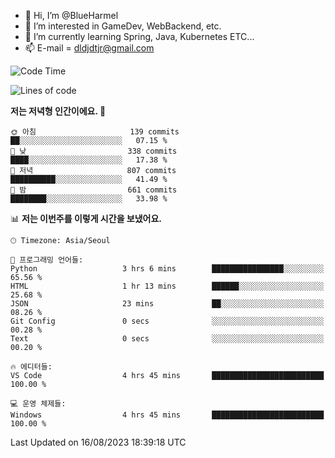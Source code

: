 - 👋 Hi, I’m @BlueHarmel
- 👀 I’m interested in GameDev, WebBackend, etc.
- 🌱 I’m currently learning Spring, Java, Kubernetes ETC...
- 📫 E-mail = dldjdtjr@gmail.com
  <!--START_SECTION:waka-->
![Code Time](http://img.shields.io/badge/Code%20Time-271%20hrs%2030%20mins-blue)

![Lines of code](https://img.shields.io/badge/%EC%A0%80%EB%8A%94%20%EC%97%AC%ED%83%9C%EA%B9%8C%EC%A7%80%20-38.5%20million%20%EC%A4%84%EC%9D%98%20%EC%BD%94%EB%93%9C%EB%A5%BC%20%EC%9E%91%EC%84%B1%ED%96%88%EC%96%B4%EC%9A%94.-blue)

**저는 저녁형 인간이에요. 🦉** 

```text
🌞 아침                     139 commits         ██░░░░░░░░░░░░░░░░░░░░░░░   07.15 % 
🌆 낮　                     338 commits         ████░░░░░░░░░░░░░░░░░░░░░   17.38 % 
🌃 저녁                     807 commits         ██████████░░░░░░░░░░░░░░░   41.49 % 
🌙 밤　                     661 commits         ████████░░░░░░░░░░░░░░░░░   33.98 % 
```


📊 **저는 이번주를 이렇게 시간을 보냈어요.** 

```text
🕑︎ Timezone: Asia/Seoul

💬 프로그래밍 언어들: 
Python                   3 hrs 6 mins        ████████████████░░░░░░░░░   65.56 % 
HTML                     1 hr 13 mins        ██████░░░░░░░░░░░░░░░░░░░   25.68 % 
JSON                     23 mins             ██░░░░░░░░░░░░░░░░░░░░░░░   08.26 % 
Git Config               0 secs              ░░░░░░░░░░░░░░░░░░░░░░░░░   00.28 % 
Text                     0 secs              ░░░░░░░░░░░░░░░░░░░░░░░░░   00.20 % 

🔥 에디터들: 
VS Code                  4 hrs 45 mins       █████████████████████████   100.00 % 

💻 운영 체제들: 
Windows                  4 hrs 45 mins       █████████████████████████   100.00 % 
```


 Last Updated on 16/08/2023 18:39:18 UTC
<!--END_SECTION:waka-->
<!---
BlueHarmel/BlueHarmel is a ✨ special ✨ repository because its `README.md` (this file) appears on your GitHub profile.
You can click the Preview link to take a look at your changes.
--->

